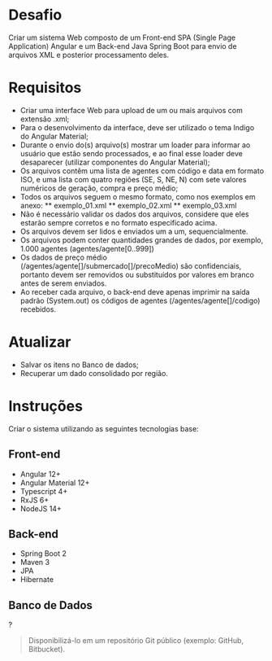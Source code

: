 # Desafio
Criar um sistema Web composto de um Front-end SPA (Single Page Application) Angular e um Back-end Java Spring Boot para envio de arquivos XML e posterior processamento deles.
# Requisitos
* Criar uma interface Web para upload de um ou mais arquivos com extensão .xml;
*	Para o desenvolvimento da interface, deve ser utilizado o tema Indigo do Angular Material;
*	Durante o envio do(s) arquivo(s) mostrar um loader para informar ao usuário que estão sendo processados, e ao final esse loader deve desaparecer (utilizar componentes do Angular Material);
*	Os arquivos contêm uma lista de agentes com código e data em formato ISO, e uma lista com quatro regiões (SE, S, NE, N) com sete valores numéricos de geração, compra e preço médio;
*	Todos os arquivos seguem o mesmo formato, como nos exemplos em anexo:
** exemplo_01.xml
** exemplo_02.xml
** exemplo_03.xml
*	Não é necessário validar os dados dos arquivos, considere que eles estarão sempre corretos e no formato especificado acima.
*	Os arquivos devem ser lidos e enviados um a um, sequencialmente.
*	Os arquivos podem conter quantidades grandes de dados, por exemplo, 1.000 agentes (agentes/agente[0..999])
*	Os dados de preço médio (/agentes/agente[]/submercado[]/precoMedio) são confidenciais, portanto devem ser removidos ou substituídos por valores em branco antes de serem enviados.
*	Ao receber cada arquivo, o back-end deve apenas imprimir na saída padrão (System.out) os códigos de agentes (/agentes/agente[]/codigo) recebidos.
# Atualizar 
* Salvar os itens no Banco de dados;
* Recuperar um dado consolidado por região.
# Instruções
Criar o sistema utilizando as seguintes tecnologias base:
## Front-end
* Angular 12+
* Angular Material 12+
* Typescript 4+
* RxJS 6+
* NodeJS 14+
## Back-end
* Spring Boot 2 
* Maven 3
* JPA
* Hibernate
## Banco de Dados
?
> Disponibilizá-lo em um repositório Git público (exemplo: GitHub, Bitbucket).
